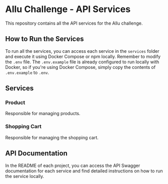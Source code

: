 # Allu Challenge - API Services

This repository contains all the API services for the Allu challenge.

## How to Run the Services

To run all the services, you can access each service in the `services` folder and execute it using Docker Compose or npm locally. Remember to modify the `.env` file. The `.env.example` file is already configured to run locally with Docker, so if you're using Docker Compose, simply copy the contents of `.env.example` to `.env`.

## Services

### Product

Responsible for managing products.

### Shopping Cart

Responsible for managing the shopping cart.

## API Documentation

In the README of each project, you can access the API Swagger documentation for each service and find detailed instructions on how to run the service locally.
